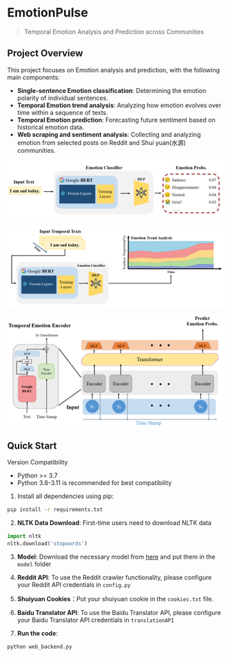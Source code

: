 # EmotionPulse

> Temporal Emotion Analysis and Prediction across Communities

## Project Overview
This project focuses on Emotion analysis and prediction, with the following main components:
- **Single-sentence Emotion classification**: Determining the emotion polarity of individual sentences.
- **Temporal Emotion trend analysis**: Analyzing how emotion evolves over time within a sequence of texts.
- **Temporal Emotion prediction**: Forecasting future sentiment based on historical emotion data.
- **Web scraping and sentiment analysis**: Collecting and analyzing emotion from selected posts on Reddit and Shui yuan(水源) communities.

![network1](img/network1.png)

![network2](img/network2.png)

![network3](img/network3.png)


## Quick Start
Version Compatibility

- Python >= 3.7
- Python 3.8-3.11 is recommended for best compatibility 

1. Install all dependencies using pip:
```bash
pip install -r requirements.txt
```

2. **NLTK Data Download**: First-time users need to download NLTK data
```python
import nltk
nltk.download('stopwords')
```

3. **Model**: Download the necessary model from [here](https://pan.sjtu.edu.cn/web/share/18801724bfc11ef663aa64ac61102485) and put them in the `model` folder

4. **Reddit API**: To use the Reddit crawler functionality, please configure your Reddit API credentials in `config.py`

5. **Shuiyuan Cookies**：Put your shuiyuan cookie in the `cookies.txt` file.

6. **Baidu Translator API**: To use the Baidu Translator API, please configure your Baidu Translator API credentials in `translationAPI`

7. **Run the code**:
```bash
python web_backend.py
```



